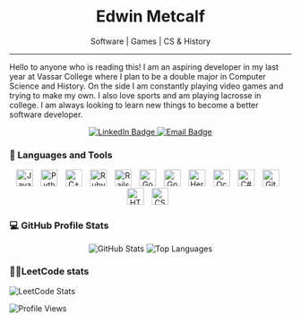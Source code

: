 <h1 align="center">Edwin Metcalf</h1>

<p align="center">Software | Games | CS & History </p>
<hr>

Hello to anyone who is reading this! I am an aspiring developer in my last year at Vassar College where I plan to be a double major in Computer Science and History. On the side I am constantly playing video games and trying to make my own. I also love sports and am playing lacrosse in college. I am always looking to learn new things to become a better software developer.
<!-- add a current projects and then add a link to your profile website when it is done -->

<p align="center">
  <a href="https://www.linkedin.com/in/edwin-metcalf-78427b29a">
    <img src="https://custom-icon-badges.demolab.com/badge/LinkedIn-blue?style=for-the-badge&logo=person-add&logoColor=white" alt="LinkedIn Badge"/>
  </a>
  <a href="mailto:winmetcalf1@gmail.com">
    <img src="https://custom-icon-badges.demolab.com/badge/Email-red?style=for-the-badge&logo=mail&logoColor=white" alt="Email Badge"/>
  </a>

### 🧰 Languages and Tools
<p align="center">
  <img alt="Java" width="30px" style="padding-right:10px;" src="https://cdn.jsdelivr.net/gh/devicons/devicon@latest/icons/java/java-original.svg">
  <img alt="Python" width="30px" style="padding-right:10px;" src="https://cdn.jsdelivr.net/gh/devicons/devicon@latest/icons/python/python-original.svg">
  <img alt="C++" width="30px" style="padding-right:10px;" src="https://cdn.jsdelivr.net/gh/devicons/devicon@latest/icons/cplusplus/cplusplus-original.svg">
  <img alt="Ruby" width="30px" style="padding-right:10px;" src="https://cdn.jsdelivr.net/gh/devicons/devicon@latest/icons/ruby/ruby-plain.svg">
  <img alt="Rails" width="30px" style="padding-right:10px;" src="https://cdn.jsdelivr.net/gh/devicons/devicon@latest/icons/rails/rails-plain-wordmark.svg">
  <img alt="Go" width="30px" style="padding-right:10px;" src="https://cdn.jsdelivr.net/gh/devicons/devicon@latest/icons/go/go-original.svg">
  <img alt="Godot" width="30px" style="padding-right:10px;" src="https://cdn.jsdelivr.net/gh/devicons/devicon@latest/icons/godot/godot-original.svg">
  <img alt="Heroku" width="30px" style="padding-right:10px;" src="https://cdn.jsdelivr.net/gh/devicons/devicon@latest/icons/heroku/heroku-original-wordmark.svg">
  <img alt="Ocaml" width="30px" style="padding-right:10px;" src="https://cdn.jsdelivr.net/gh/devicons/devicon@latest/icons/ocaml/ocaml-plain-wordmark.svg">
  <img alt="C#" width="30px" style="padding-right:10px;" src="https://cdn.jsdelivr.net/gh/devicons/devicon@latest/icons/csharp/csharp-original.svg">
  <img alt="Git" width="30px" style="padding-right:10px;" src="https://cdn.jsdelivr.net/gh/devicons/devicon@latest/icons/git/git-original.svg">
  <img alt="HTML" width="30px" style="padding-right:10px;" src="https://cdn.jsdelivr.net/gh/devicons/devicon@latest/icons/html5/html5-original.svg">
  <img alt="CSS" width="30px" style="padding-right:10px;" src="https://cdn.jsdelivr.net/gh/devicons/devicon@latest/icons/css3/css3-original.svg">
  <br clear="left"/>
</p>


<h3>💻 GitHub Profile Stats</h3>

  <!-- https://github.com/anuraghazra/github-readme-stats -->

<p align="center">
  <img alt="GitHub Stats" src="https://github-readme-stats.vercel.app/api?username=Edwin-metcalf&show_icons=true&theme=radical&count_private=true" />
  <img alt="Top Languages" src="https://github-readme-stats.vercel.app/api/top-langs/?username=Edwin-metcalf&layout=compact&theme=radical" />
</p>


<h3>🧙‍♂️LeetCode stats</h3>

![LeetCode Stats](https://leetcard.jacoblin.cool/winmet?theme=nord&font=Roboto&ext=activity)

![Profile Views](https://komarev.com/ghpvc/?username=Edwin-metcalf&color=blue)

<!-- stuff to add later maybe the streak and then the trophies
[![trophy](https://github-profile-trophy.vercel.app/?username=Edwin-metcalf&theme=radical&no-frame=true&margin-w=15)](https://github.com/ryo-ma/github-profile-trophy)

[![GitHub Streak](https://streak-stats.demolab.com?user=Edwin-metcalf&theme=radical&hide_border=true)](https://git.io/streak-stats)
=
-->
<!--
**Edwin-metcalf/Edwin-metcalf** is a ✨ _special_ ✨ repository because its `README.md` (this file) appears on your GitHub profile.

Here are some ideas to get you started:

- 🔭 I’m currently working on ...
- 🌱 I’m currently learning ...
- 👯 I’m looking to collaborate on ...
- 🤔 I’m looking for help with ...
- 💬 Ask me about ...
- 📫 How to reach me: ...
- 😄 Pronouns: ...
- ⚡ Fun fact: ...
-->
